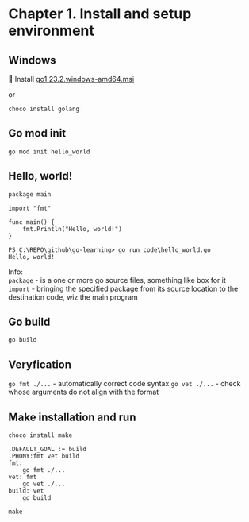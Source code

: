 # Chapter 1. Install and setup environment

## Windows

💾 Install [go1.23.2.windows-amd64.msi](https://go.dev/dl/)

or

`choco install golang`

## Go mod init
`go mod init hello_world `

## Hello, world!

```
package main

import "fmt"

func main() {
    fmt.Println("Hello, world!")
}
```
```
PS C:\REPO\github\go-learning> go run code\hello_world.go
Hello, world!
```

Info:   
`package` -  is a one or more go source files, something like box for it    
`import` -  bringing the specified package from its source location to the destination code, wiz the main program   

## Go build
`go build`

## Veryfication
`go fmt ./...` - automatically correct code syntax
`go vet ./...` - check whose arguments do not align with the format

## Make installation and run
`choco install make`

```
.DEFAULT_GOAL := build
.PHONY:fmt vet build
fmt:
	go fmt ./...
vet: fmt
	go vet ./...
build: vet
	go build
```

`make`

